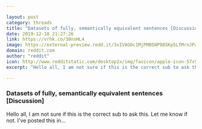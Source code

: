 ```yaml
---

layout: post
category: threads
title: "Datasets of fully, semantically equivalent sentences [Discussion]"
date: 2019-12-10 21:27:26
link: https://vrhk.co/38nnHL4
image: https://external-preview.redd.it/3xIVAGOc1MjPMB5NP98SKp5LfMrnJPa8KMl5IgeFd0s.jpg?width=420&height=219.895287958&auto=webp&s=e20ed802c28222f91780e3c9104659e840ba081b
domain: reddit.com
author: "reddit"
icon: http://www.redditstatic.com/desktop2x/img/favicon/apple-icon-57x57.png
excerpt: "Hello all, I am not sure if this is the correct sub to ask this. Let me know if not. I've posted this in..."

---
```


### Datasets of fully, semantically equivalent sentences [Discussion]

Hello all, I am not sure if this is the correct sub to ask this. Let me know if not. I've posted this in...